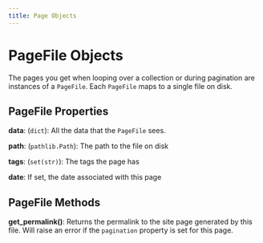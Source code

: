 ```yaml
---
title: Page Objects
---
```

# PageFile Objects

The pages you get when looping over a collection or during pagination are instances of a `PageFile`.
Each `PageFile` maps to a single file on disk.

## PageFile Properties

**data**: (`dict`): All the data that the `PageFile` sees.

**path**: (`pathlib.Path`): The path to the file on disk

**tags**: (`set(str)`): The tags the page has

**date**: If set, the date associated with this page 

## PageFile Methods

**get_permalink()**: Returns the permalink to the site page generated by this file.
Will raise an error if the `pagination` property is set for this page.